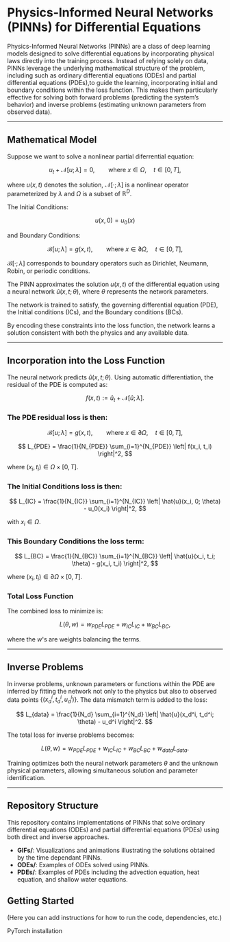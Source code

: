 # Physics-Informed Neural Networks (PINNs) for Differential Equations

Physics-Informed Neural Networks (PINNs) are a class of deep learning models designed to solve differential equations by incorporating physical laws directly into the training process. Instead of relying solely on data, PINNs leverage the underlying mathematical structure of the problem, including such as ordinary differential equations (ODEs) and partial differential equations (PDEs),to guide the learning, incorporating initial and boundary conditions within the loss function. This makes them particularly effective for solving both forward problems (predicting the system’s behavior) and inverse problems (estimating unknown parameters from observed data).

---

## Mathematical Model

Suppose we want to solve a nonlinear partial diferrential equation:

$$
u_{t} + \mathcal{N}[u; \lambda] = 0, \qquad \text{where } x \in \Omega, \quad t \in [0, T],
$$

where $u(x,t)$ denotes the solution, $\mathcal{N}[·; \lambda]$ is a nonlinear operator parameterized by $\lambda$ and $\Omega$ is a subset of $\mathbb{R}^D$.

The Initial Conditions:

$$
u(x, 0) = u_0(x)
$$

and Boundary Conditions:

$$
\mathcal{B}[u; \lambda] = g(x, t), \qquad \text{where } x \in \partial \Omega, \quad t \in [0, T],
$$

$\mathcal{B}[·;\lambda]$ corresponds to boundary operators such as Dirichlet, Neumann, Robin, or periodic conditions.

The PINN approximates the solution $u(x,t)$ of the differential equation using a neural network $\hat{u}(x, t; \theta)$, where $\theta$ represents the network parameters. 

The network is trained to satisfy, the governing differential equation (PDE), the Initial conditions (ICs), and the Boundary conditions (BCs).

By encoding these constraints into the loss function, the network learns a solution consistent with both the physics and any available data.

---

## Incorporation into the Loss Function

The neural network predicts $\hat{u}(x, t; \theta)$. Using automatic differentiation, the residual of the PDE is computed as:

$$
f(x, t) := \hat{u}_t + \mathcal{N}[\hat{u}; \lambda].
$$

### The PDE residual loss is then:

$$
\mathcal{B}[u; \lambda] = g(x, t), \qquad \text{where } x \in \partial \Omega, \quad t \in [0, T],
$$

$$
L_{PDE} = \frac{1}{N_{PDE}} \sum_{i=1}^{N_{PDE}} \left| f(x_i, t_i) \right|^2,
$$


where $(x_i, t_i) \in \Omega \times [0, T]$.

### The Initial Conditions loss is then:

$$
L_{IC} = \frac{1}{N_{IC}} \sum_{i=1}^{N_{IC}} \left| \hat{u}(x_i, 0; \theta) - u_0(x_i) \right|^2,
$$

with $x_i \in \Omega$. 

### This Boundary Conditions the loss term:

$$
L_{BC} = \frac{1}{N_{BC}} \sum_{i=1}^{N_{BC}} \left| \hat{u}(x_i, t_i; \theta) - g(x_i, t_i) \right|^2,
$$

where $(x_i, t_i) \in \partial \Omega \times [0, T]$.

### Total Loss Function

The combined loss to minimize is:

$$
L(\theta, w) = w_{PDE} L_{PDE} + w_{IC} L_{IC} + w_{BC} L_{BC},
$$

where the $w$'s are weights balancing the terms.

---

## Inverse Problems

In inverse problems, unknown parameters or functions within the PDE are inferred by fitting the network not only to the physics but also to observed data points $\{ (x_d^i, t_d^i, u_d^i) \}$. The data mismatch term is added to the loss:

$$
L_{data} = \frac{1}{N_d} \sum_{i=1}^{N_d} \left| \hat{u}(x_d^i, t_d^i; \theta) - u_d^i \right|^2.
$$

The total loss for inverse problems becomes:

$$
L(\theta, w) = w_{PDE} L_{PDE} + w_{IC} L_{IC} + w_{BC} L_{BC} + w_{data} L_{data}.
$$

Training optimizes both the neural network parameters $\theta$ and the unknown physical parameters, allowing simultaneous solution and parameter identification.

---

## Repository Structure

This repository contains implementations of PINNs that solve ordinary differential equations (ODEs) and partial differential equations (PDEs) using both direct and inverse approaches.

- **GIFs/**: Visualizations and animations illustrating the solutions obtained by the time dependant PINNs.
- **ODEs/**: Examples of ODEs solved using PINNs.
- **PDEs/**: Examples of PDEs including the advection equation, heat equation, and shallow water equations.

## Getting Started

(Here you can add instructions for how to run the code, dependencies, etc.)

PyTorch installation
